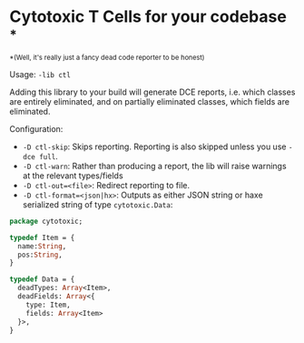 # Cytotoxic T Cells for your codebase <sup>*</sup>
<sup>*(Well, it's really just a fancy dead code reporter to be honest)</sup>

Usage: `-lib ctl`

Adding this library to your build will generate DCE reports, i.e. which classes are entirely eliminated, and on partially eliminated classes, which fields are eliminated.

Configuration:

- `-D ctl-skip`: Skips reporting. Reporting is also skipped unless you use `-dce full`.
- `-D ctl-warn`: Rather than producing a report, the lib will raise warnings at the relevant types/fields
- `-D ctl-out=<file>`: Redirect reporting to file.
- `-D ctl-format=<json|hx>`: Outputs as either JSON string or haxe serialized string of type `cytotoxic.Data`: 

```haxe
package cytotoxic;

typedef Item = {
  name:String,
  pos:String,
}

typedef Data = {
  deadTypes: Array<Item>,
  deadFields: Array<{
    type: Item,
    fields: Array<Item>
  }>,
}
```
